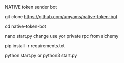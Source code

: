 NATIVE token sender bot


git clone https://github.com/umyams/native-token-bot

cd native-token-bot

nano start.py
change 
use yor private rpc from alchemy


pip install -r requirements.txt


python start.py or python3 start.py

